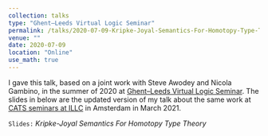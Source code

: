 ```yaml
---
collection: talks
type: "Ghent–Leeds Virtual Logic Seminar"
permalink: /talks/2020-07-09-Kripke-Joyal-Semantics-For-Homotopy-Type-Theory
venue: ""
date: 2020-07-09
location: "Online"
use_math: true
---
```




I gave this talk, based on a joint work with Steve Awodey and Nicola Gambino, in the summer of 2020 at [Ghent–Leeds Virtual Logic Seminar](http://www1.maths.leeds.ac.uk/~matpsh/virtualseminar.html). The slides in below are the updated version of my talk about the same work at [CATS seminars at ILLC](https://staff.fnwi.uva.nl/t.uemura/cats/) in Amsterdam in March 2021.  


`Slides:` _Kripke-Joyal Semantics For Homotopy Type Theory_  <a href="/files/CT/kjshott_slides_ILLC.pdf" target="_blank"> <i class="fa fa-file-pdf-o" aria-hidden="true"></i> </a>